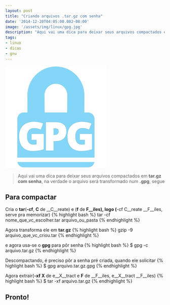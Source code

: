 ```yaml
---
layout: post
title: "Criando arquivos .tar.gz com senha"
date: '2014-12-20T04:05:00.002-08:00'
image: '/assets/img/linux/gpg.jpg'
description: "Aqui vai uma dica para deixar seus arquivos compactados em tar.gz com senha, na verdade o arquivo será transformado num .gpg"
tags:
- linux
- dicas
- gnu
---
```

![Criando arquivos .tar.gz com senha](/assets/img/linux/gpg.jpg "Criando arquivos .tar.gz com senha")

> Aqui vai uma dica para deixar seus arquivos compactados em __tar.gz com senha__, na verdade o arquivo será transformado num __.gpg__, segue

## Para compactar
Cria o __tar__(__-cf__, __C__ de __C__reate) e (__f__ de __F__iles), logo (__-cf C__reate __F__iles, serve pra memorizar)
{% highlight bash %}
tar -cf nome_que_vc_escolher.tar arquivo_ou_pasta
{% endhighlight %}

Agora transforma ele em __tar.gz__
{% highlight bash %}
gzip -9 arquivo_que_vc_criou.tar
{% endhighlight %}

e agora usa-se o __gpg__ para pôr senha
{% highlight bash %}
$ gpg -c arquivo.tar.gz
{% endhighlight %}

Descompactando, é preciso pôr a senha pré criada, quando ele solicitar
{% highlight bash %}
$ gpg arquivo.tar.gz.gpg
{% endhighlight %}

Agora extrair(__-xf X__ de e__X__tract e __F__ de __F__iles, e__X__tract __F__iles)
{% highlight bash %}
$ tar -xf arquivo.tar.gz
{% endhighlight %}

## Pronto!

<script async src="https://pagead2.googlesyndication.com/pagead/js/adsbygoogle.js"></script>

<!-- Informat -->
<ins class="adsbygoogle"
 style="display:block"
 data-ad-client="ca-pub-2838251107855362"
 data-ad-slot="2327980059"
 data-ad-format="auto"
 data-full-width-responsive="true"></ins>

<script>
(adsbygoogle = window.adsbygoogle || []).push({});
</script>

